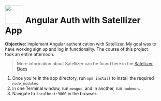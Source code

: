# <img src="https://cloud.githubusercontent.com/assets/7833470/10899314/63829980-8188-11e5-8cdd-4ded5bcb6e36.png" height="60"> Angular Auth with Satellizer App

**Objective:** Implement Angular authentication with Satellizer. My goal was to have working sign up and log in functionality. The course of this project took an entire afternoon.


>More information about Satellizer can be found here in the <a href="https://github.com/sahat/satellizer#authloginuser-options" target="_blank">Satellizer Docs</a>


1. Once you're in the app directory, run `npm install` to install the required `node_modules`.
2. In one Terminal window, run `mongod`, and in another, run `nodemon`.
3. Navigate to `localhost:9000` in the browser. 

